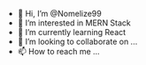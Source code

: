 - 👋 Hi, I’m @Nomelize99<Jiratheep Chookorn>
- 👀 I’m interested in MERN Stack <currently>
- 🌱 I’m currently learning React
- 💞️ I’m looking to collaborate on ...
- 📫 How to reach me ...

<!---
Nomelize99/Nomelize99 is a ✨ special ✨ repository because its `README.md` (this file) appears on your GitHub profile.
You can click the Preview link to take a look at your changes.
--->
